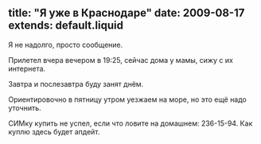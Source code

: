 title: "Я уже в Краснодаре"
date: 2009-08-17
extends: default.liquid
---
Я не надолго, просто сообщение.

Прилетел вчера вечером в 19:25, сейчас дома у мамы, сижу с их интернета.

Завтра и послезавтра буду занят днём.

Ориентировочно в пятницу утром уезжаем на море, но это ещё надо уточнить.

СИМку купить не успел, если что ловите на домашнем: 236-15-94. Как куплю здесь будет апдейт.
